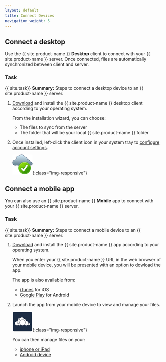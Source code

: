 ```yaml
---
layout: default
title: Connect Devices
navigation_weight: 5
---
```


## Connect a desktop
Use the {{ site.product-name }} **Desktop** client to connect with your {{ site.product-name }} server. Once connected, files are automatically synchronized between client and server.

### Task
{{ site.task}} **Summary:**
Steps to connect a desktop device to an {{ site.product-name }} server.

1. [Download](https://owncloud.org/download/) and install the {{ site.product-name }} desktop client according to your operating system.

   From the installation wizard, you can choose:

   - The files to sync from the server
   - The folder that will be your local {{ site.product-name }} folder

2. Once installed, left-click the client icon in your system tray to [configure account settings](https://doc.owncloud.org/desktop/2.5/navigating.html#configuring-owncloud-account-settings).

   ![owncloud-client-icon](../assets/images/owncloud-client-icon.png){:class="img-responsive"}

## Connect a mobile app
You can also use an {{ site.product-name }} **Mobile** app to connect with your {{ site.product-name }} server.

### Task
{{ site.task}} **Summary:**
Steps to connect a mobile device to an {{ site.product-name }} server.

1. [Download](https://owncloud.org/download/) and install the {{ site.product-name }} app according to your operating system.

   When you enter your {{ site.product-name }} URL in the web browser of your mobile device, you will be presented with an option to dowload the app.

   The app is also available from:
   - [iTunes](https://itunes.apple.com) for iOS
   - [Google Play](https://play.google.com/store/apps/details?id=com.owncloud.android) for Android

2. Launch the app from your mobile device to view and manage your files.

   ![owncloud-client-icon](../assets/images/owncloud-app.jpg){:class="img-responsive"}

   You can then manage files on your:

   - [iphone or iPad](https://doc.owncloud.org/ios)
   - [Android device](https://doc.owncloud.org/android/)        
